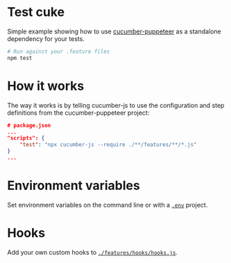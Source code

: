 # Test cuke
Simple example showing how to use [cucumber-puppeteer](https://github.com/patheard/cucumber-puppeteer) as a standalone dependency for your tests.
```bash
# Run against your .feature files
npm test
```
# How it works
The way it works is by telling cucumber-js to use the configuration and step definitions from the cucumber-puppeteer project:
```json
# package.json
...
"scripts": {
    "test": "npx cucumber-js --require ./**/features/**/*.js"
}
...
```
# Environment variables
Set environment variables on the command line or with a [`.env`](https://github.com/patheard/test-cuke/blob/master/.env) project.

# Hooks
Add your own custom hooks to [`./features/hooks/hooks.js`](https://github.com/patheard/test-cuke/blob/master/features/hooks/hooks.js).
